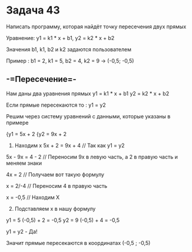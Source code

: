 # Задача 43 #

 Написать программу, которая найдёт точку пересечения двух прямых 
 
 Уравнение: y1 = k1 * x + b1, y2 = k2 * x + b2

 Значения b1, k1, b2 и k2 задаются пользователем

 Пример : b1 = 2, k1 = 5, b2 = 4, k2 = 9 -> (-0,5; -0,5)


 ## -=Пересечение=- ##

 Нам даны два уравнения прямых
 y1 = k1 * x + b1
 y2 = k2 * x + b2

 Если прямые пересекаются то :
 y1 = y2 

 Решим через систему уравнений с данными, которые указаны в примере 

 {y1 = 5x + 2 
 {y2 = 9x + 2

 1. Находим x 
 5x + 2 = 9x + 4 // Так как y1 = y2

 5x - 9x = 4 - 2 // Переносим 9x в левую часть, а 2 в правую часть и меняем знаки

 4x = 2 // Получаем вот такую формулу

 x = 2/-4 // Переносим 4 в правую часть

 x = -0,5 // Находим X

2. Подставляем х в нашу формулу

 y1 = 5 (-0,5) + 2 = -0,5
 y2 = 9 (-0,5) + 4 = -0,5

 y1 = y2 - Да!

 Значит прямые пересекаются в координатах (-0,5 ; -0,5)